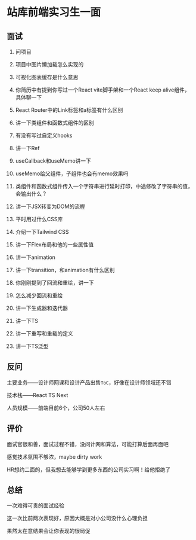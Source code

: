 # 站库前端实习生一面

## 面试

1. 问项目

2. 项目中图片懒加载怎么实现的

3. 可视化图表缓存是什么意思

4. 你简历中有提到你写过一个React vite脚手架和一个React keep alive组件，具体聊一下

5. React Router中的Link标签和a标签有什么区别

6. 讲一下类组件和函数式组件的区别

7. 有没有写过自定义hooks

8. 讲一下Ref

9. useCallback和useMemo讲一下

10. useMemo给父组件，子组件也会有memo效果吗

11. 类组件和函数式组件传入一个字符串进行延时打印，中途修改了字符串的值，会输出什么？

12. 讲一下JSX转变为DOM的流程

13. 平时用过什么CSS库

14. 介绍一下Tailwind CSS

15. 讲一下Flex布局和他的一些属性值

16. 讲一下animation

17. 讲一下transition，和animation有什么区别

18. 你刚刚提到了回流和重绘，讲一下

19. 怎么减少回流和重绘

20. 讲一下生成器和迭代器

21. 讲一下TS

22. 讲一下重写和重载的定义

23. 讲一下TS泛型




## 反问

主要业务——设计师网课和设计产品出售`ToC`，好像在设计师领域还不错

技术栈——React TS Next

人员规模——前端目前6个，公司50人左右



## 评价

面试官很和善，面试过程不错，没问计网和算法，可能打算后面再面吧

感觉技术氛围不够浓，maybe dirty work

HR想约二面的，但我想去能够学到更多东西的公司实习啊！给他拒绝了



## 总结

一次难得可贵的面试经验

这一次比前两次表现好，原因大概是对小公司没什么心理负担

果然太在意结果会让你表现的很局促
